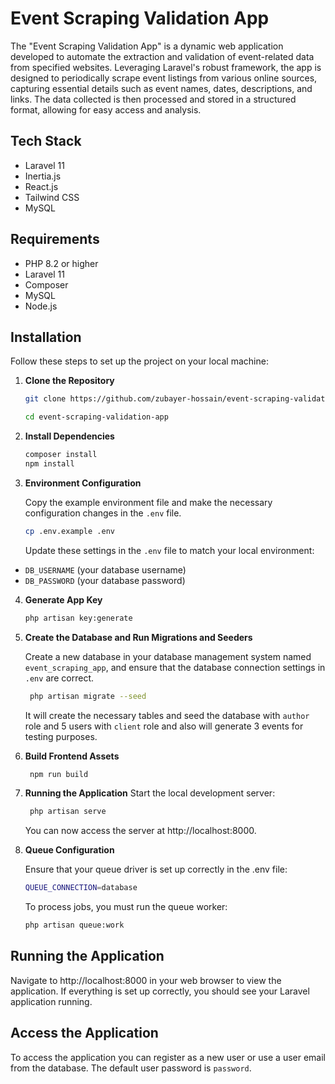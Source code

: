 # Event Scraping Validation App

The "Event Scraping Validation App" is a dynamic web application developed to automate the extraction and validation of event-related data from specified websites. Leveraging Laravel's robust framework, the app is designed to periodically scrape event listings from various online sources, capturing essential details such as event names, dates, descriptions, and links. The data collected is then processed and stored in a structured format, allowing for easy access and analysis.


## Tech Stack

- Laravel 11
- Inertia.js
- React.js
- Tailwind CSS
- MySQL

## Requirements

- PHP 8.2 or higher
- Laravel 11
- Composer
- MySQL
- Node.js

## Installation

Follow these steps to set up the project on your local machine:

1. **Clone the Repository**

   ```bash
   git clone https://github.com/zubayer-hossain/event-scraping-validation-app.git
   ```
   ```bash
   cd event-scraping-validation-app
    ```


2. **Install Dependencies**

   ```bash
   composer install
   npm install
   ```


3. **Environment Configuration**
   
   Copy the example environment file and make the necessary configuration changes in the `.env` file.

   ```bash
   cp .env.example .env
   ```
   Update these settings in the `.env` file to match your local environment:
- `DB_USERNAME` (your database username)
- `DB_PASSWORD` (your database password)

4. **Generate App Key**

   ```bash
   php artisan key:generate
   ```

5. **Create the Database and Run Migrations and Seeders**
   
   Create a new database in your database management system named `event_scraping_app`, and ensure that the database connection settings in `.env` are correct.
   ```bash
    php artisan migrate --seed
    ```
    It will create the necessary tables and seed the database with `author` role and 5 users with `client`
 role and also will generate 3 events for testing purposes.


6. **Build Frontend Assets**

   ```bash
    npm run build
    ```


7. **Running the Application**
   Start the local development server:

   ```bash
    php artisan serve
    ```
   You can now access the server at http://localhost:8000.


8. **Queue Configuration**
    
    Ensure that your queue driver is set up correctly in the .env file:
    ```bash
    QUEUE_CONNECTION=database
    ```
   To process jobs, you must run the queue worker:
    ```bash
    php artisan queue:work
    ```

## Running the Application

Navigate to http://localhost:8000 in your web browser to view the application. If everything is set up correctly, you should see your Laravel application running.

## Access the Application

To access the application you can register as a new user or use a user email from the database. The default user password is `password`.
